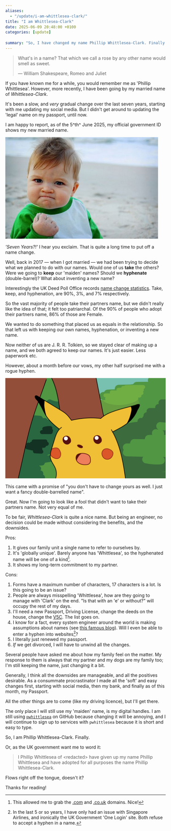 ```yaml
---
aliases:
  - "/update/i-am-whittlesea-clark/"
title: "I am Whittlesea-Clark"
date: 2025-06-09 20:48:00 +0100
categories: [update]

summary: "So, I have changed my name Phillip Whittlesea-Clark. Finally."
---
```


> What's in a name? That which we call a rose by any other name would smell as sweet.
>
> &mdash; William Shakespeare, Romeo and Juliet

If you have known me for a while, you would remember me as 'Phillip Whittlesea'.
However, more recently, I have been going by my married name of _Whittlesea-Clark_.

It's been a slow, and _very_ gradual change over the last seven years, starting with me updating my social media.
But I didn't get around to updating the 'legal' name on my passport, until now.

I am happy to report, as of the 5^th^ June 2025, my official government ID shows my new married name.

![success](success_kid.png)

_'Seven Years?!'_ I hear you exclaim.
That is quite a long time to put off a name change.

Well, back in 2017 &mdash; when I got married &mdash; we had been trying to decide what we planned to do with our names.
Would one of us **take** the others?
Were we going to **keep** our 'maiden' names?
Should we **hyphenate** (double-barrel)?
What about inventing a new name?

Interestingly the UK Deed Poll Office records [name change statistics](https://www.ukdeedpolloffice.org/name-change-statistics-after-marriage-in-the-uk/).
Take, keep, and hyphenation, are 90%, 3%, and 7% respectively.

So the vast majority of people take their partners name, but we didn't really like the idea of that;
it felt too patriarchal.
Of the 90% of people who adopt their partners name, 86% of those are Female.

We wanted to do something that placed us as equals in the relationship.
So that left us with keeping our own names, hyphenation, or inventing a new name.

Now neither of us are J. R. R. Tolkien, so we stayed clear of making up a name, and we both agreed to keep our names.
It's just easier.
Less paperwork etc.

However, about a month before our vows, my other half surprised me with a rogue hyphen.

![success](surprise.png)

This came with a promise of "you don't have to change yours as well.
I just want a fancy double-barrelled name".

Great.
Now I'm going to look like a fool that didn't want to take their partners name.
Not very equal of me.

To be fair, _Whittlesea-Clark_ is quite a nice name.
But being an engineer, no decision could be made without considering the benefits, and the downsides.

Pros:

1. It gives our family unit a single name to refer to ourselves by.
2. It's 'globally unique'.
   Barely anyone has 'Whittlesea', so the hyphenated name will be one of a kind[^1].
3. It shows my long-term commitment to my partner.

[^1]: This allowed me to grab the [.com](https://whittlesea-clark.com) and [.co.uk](https://whittlesea-clark.co.uk) domains.
      Nice!

Cons:

1. Forms have a maximum number of characters, 17 characters is a lot.
   Is this going to be an issue?
2. People are always misspelling 'Whittlesea', how are they going to manage with 'Clark' on the end.
   "Is that with an 'e' or without?" will occupy the rest of my days.
3. I'll need a new Passport, Driving License, change the deeds on the house, change the [V5C](https://www.gov.uk/vehicle-log-book).
   The list goes on.
4. I know for a fact, every system engineer around the world is making assumptions about names (see [this famous blog](https://www.kalzumeus.com/2010/06/17/falsehoods-programmers-believe-about-names/)).
   Will I even be able to enter a hyphen into websites[^2]?
5. I literally just renewed my passport.
6. _If_ we get divorced, I will have to unwind all the changes.

[^2]: In the last 5 or so years, I have only had an issue with Singapore Airlines, and ironically the UK Government 'One Login' site.
      Both refuse to accept a hyphen in a name.

Several people have asked me about how my family feel on the matter.
My response to them is always that my partner and my dogs are my family too;
I'm still keeping the name, just changing it a bit.

Generally, I think all the downsides are manageable, and all the positives desirable.
As a consummate procrastinator I made all the 'soft' and easy changes first, starting with social media, then my bank, and finally as of this month, my Passport.

All the other things are to come (like my driving licence), but I'll get there.

The only place I will still use my 'maiden' name, is my digital handles.
I am still using [`pwhittlesea`](https://github.com/pwhittlesea/) on GitHub because changing it will be annoying, and I will continue to sign up to services with `pwhittlesea` because it is short and easy to type.

So, I am Phillip Whittlesea-Clark.
Finally.

Or, as the UK government want me to word it:

> I Phillip Whittlesea of &lt;redacted&gt; have given up my name Phillip Whittlesea and have adopted for all purposes the name Phillip Whittlesea-Clark.

Flows right off the tongue, doesn't it?

Thanks for reading!
